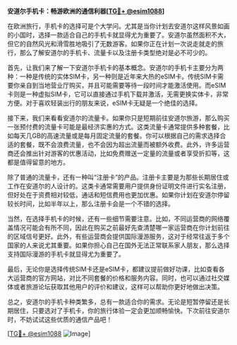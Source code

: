 **安道尔手机卡：畅游欧洲的通信利器[[TG💪+ @esim1088](https://t.me/s/esim1088)]**

在欧洲旅行，手机卡的选择可是个大学问。尤其是当你计划去安道尔这样风景如画的小国时，选择一款适合自己的手机卡就显得尤为重要了。安道尔虽然面积不大，但它的自然风光和滑雪胜地吸引了无数游客。如果你正在计划一次说走就走的旅行，那么了解安道尔的手机卡、流量卡以及注册卡类型绝对是必不可少的。

首先，让我们来了解一下安道尔手机卡的基本概念。安道尔的手机卡主要分为两种：一种是传统的实体SIM卡，另一种则是近年来大热的eSIM卡。传统SIM卡需要你亲自到当地营业厅购买，并且可能需要等待一段时间才能激活使用。而eSIM卡则是一种虚拟SIM卡，它可以直接通过手机下载并激活，无需更换实体卡，非常方便。对于喜欢轻装出行的朋友来说，eSIM卡无疑是一个绝佳的选择。

接下来，我们来看看安道尔的流量卡。如果你只是短期前往安道尔旅游，那么购买一张预付费的流量卡可能是最经济实惠的方式。这类流量卡通常提供多种套餐，比如每天几GB的高速流量或是每月固定流量的套餐。你可以根据自己的需求选择合适的套餐，既不会浪费流量，也不会因为超出流量而被额外收费。此外，许多运营商还会推出针对游客的优惠活动，比如免费赠送一定量的流量或者享受折扣等，这都是值得留意的地方。

除了普通的流量卡，还有一种叫“注册卡”的产品。注册卡主要是为那些长期居住或工作在安道尔的人设计的。这类卡通常需要用户提供身份证明文件进行实名注册，但好处在于资费相对较低，通话和短信费用也更加优惠。如果你计划在安道尔停留较长时间，比如半年以上，那么注册卡会是一个不错的选择。

当然，在选择手机卡的时候，还有一些细节需要注意。比如，不同运营商的网络覆盖情况可能会有所不同，因此在购买之前最好先查清楚哪一家运营商在你计划前往的区域信号更好。此外，有些运营商会提供国际漫游服务，这对于经常往返于多个国家的人来说尤其重要。如果你担心自己在国外无法正常联系家人朋友，那么选择支持国际漫游的手机卡就显得尤为重要了。

最后，无论你是选择传统SIM卡还是eSIM卡，都建议提前做好功课，比如查看各大运营商的官方网站，对比不同套餐的价格和服务内容。同时，也可以通过社交媒体或者旅游论坛获取其他用户的评价和建议，这样可以帮助你更好地做出决策。

总之，安道尔的手机卡种类繁多，总有一款适合你的需求。无论是短暂停留还是长期居住，只要选对了手机卡，你的旅行体验一定会更加顺畅愉快。下次前往安道尔时，不妨试试这些优质的通信产品吧！

[[TG💪+ @esim1088](https://t.me/s/esim1088) ![Image](https://i.postimg.cc/4NQfJmqS/Snipaste-2025-05-13-00-14-12.png)]